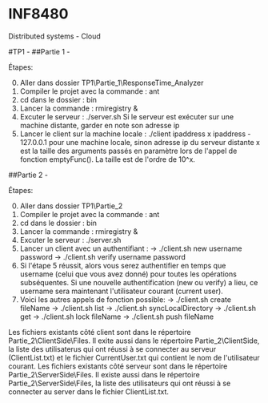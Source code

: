 # INF8480
Distributed systems - Cloud

#TP1 -
##Partie 1 -

Étapes:

0. Aller dans dossier TP1\Partie_1\ResponseTime_Analyzer
1. Compiler le projet avec la commande : ant
2. cd dans le dossier : bin
3. Lancer la commande : rmiregistry &
4. Excuter le serveur : ./server.sh
	Si le serveur est exécuter sur une machine distante, garder en note son adresse ip
5. Lancer le client sur la machine locale : ./client ipaddress x
	ipaddress - 127.0.0.1 pour une machine locale, sinon adresse ip du serveur distante
	x est la taille des arguments passés en paramètre lors de l'appel de fonction emptyFunc(). La taille est de l'ordre de 10^x.
	

##Partie 2 - 

Étapes:

0. Aller dans dossier TP1\Partie_2
1. Compiler le projet avec la commande : ant
2. cd dans le dossier : bin
3. Lancer la commande : rmiregistry &
4. Excuter le serveur : ./server.sh
5. Lancer un client avec un authentifiant :
	-> ./client.sh new username password
	-> ./client.sh verify username password
6. Si l'étape 5 réussit, alors vous serez authentifier en temps que username (celui que vous avez donné) pour toutes les opérations subséquentes. Si une nouvelle authentification (new ou verify) a lieu, ce username sera maintenant l'utilisateur courant (current user).
7. Voici les autres appels de fonction possible:
	-> ./client.sh create fileName
	-> ./client.sh list
	-> ./client.sh syncLocalDirectory
	-> ./client.sh get
	-> ./client.sh lock fileName
	-> ./client.sh push fileName
	
Les fichiers existants côté client sont dans le répertoire Partie_2\ClientSide\Files. Il exite aussi dans le répertoire Partie_2\ClientSide, la liste des utilisaterus qui ont réussi à se connecter au serveur (ClientList.txt) et le fichier CurrentUser.txt qui contient le nom de l'utilisateur courant.
Les fichiers existants côté serveur sont dans le répertoire Partie_2\ServerSide\Files. Il existe aussi dans le répertoire Partie_2\ServerSide\Files, la liste des utilisateurs qui ont réussi à se connecter au server dans le fichier ClientList.txt.
